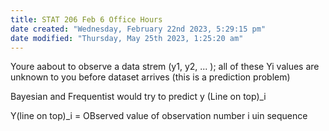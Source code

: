 ```yaml
---
title: STAT 206 Feb 6 Office Hours
date created: "Wednesday, February 22nd 2023, 5:29:15 pm"
date modified: "Thursday, May 25th 2023, 1:25:20 am"
---
```


Youre aabout to observe a data strem (y1, y2, ... ); all of these Yi values are unknown to you before dataset arrives (this is a prediction problem)

Bayesian and Frequentist would try to predict y (Line on top)\_i

Y(line on top)\_i = OBserved value of observation number i uin sequence
